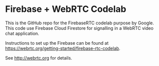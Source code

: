 # Firebase + WebRTC Codelab

This is the GitHub repo for the FirebaseRTC codelab purpose by Google. 
This code use Firebase Cloud Firestore for signalling in a WebRTC video chat application.

Instructions to set up the Firebase can be found at https://webrtc.org/getting-started/firebase-rtc-codelab.

See http://webrtc.org for details.
